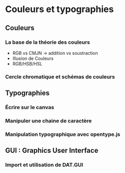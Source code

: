 # Couleurs et typographies
## Couleurs
### La base de la théorie des couleurs
* RGB vs CMJN -> addition vs soustraction
* Illusion de Couleurs
* RGB/HSB/HSL
### Cercle chromatique et schémas de couleurs
## Typographies
### Écrire sur le canvas
### Manipuler une chaine de caractère
### Manipulation typographique avec **opentype.js**
## GUI : Graphics User Interface
### Import et utilisation de **DAT.GUI**
